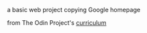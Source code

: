 a basic web project copying Google homepage

from The Odin Project's [curriculum](http://www.theodinproject.com/courses/web-development-101/lessons/html-css)